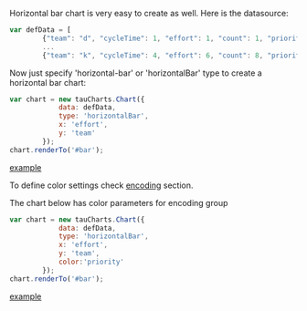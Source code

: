 
Horizontal bar chart is very easy to create as well. Here is the datasource:

```javascript
var defData = [
        {"team": "d", "cycleTime": 1, "effort": 1, "count": 1, "priority": "low"},
        ...
        {"team": "k", "cycleTime": 4, "effort": 6, "count": 8, "priority": "medium"}];
```

Now just specify 'horizontal-bar' or 'horizontalBar' type to create a horizontal bar chart:

```javascript
var chart = new tauCharts.Chart({
            data: defData,
            type: 'horizontalBar',
            x: 'effort',
            y: 'team'
        });
chart.renderTo('#bar');
```

[example](https://jsfiddle.net/taucharts/ks98pouo/)


To define color settings check [encoding](../advanced/encoding.md) section.

The chart below has color parameters for encoding group
```javascript
var chart = new tauCharts.Chart({
            data: defData,
            type: 'horizontalBar',
            x: 'effort',
            y: 'team',
            color:'priority'
        });
chart.renderTo('#bar');
```
[example](https://jsfiddle.net/taucharts/7zab04c4/)
